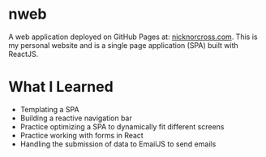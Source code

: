 # nweb

A web application deployed on GitHub Pages at: [nicknorcross.com](https://nicknorcross.com). This is my personal website and is a single page application (SPA) built with ReactJS.

# What I Learned

* Templating a SPA
* Building a reactive navigation bar
* Practice optimizing a SPA to dynamically fit different screens
* Practice working with forms in React
* Handling the submission of data to EmailJS to send emails
